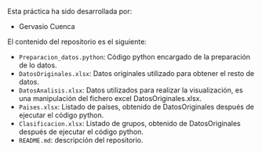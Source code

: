 Esta práctica ha sido desarrollada por:

* Gervasio Cuenca

El contenido del repositorio es el siguiente:

* `Preparacion_datos.python`: Código python encargado de la preparación de lo datos.
* `DatosOriginales.xlsx`: Datos originales utilizado para obtener el resto de datos.
* `DatosAnalisis.xlsx`: Datos utilizados para realizar la visualización, es una manipulación del fichero excel DatosOriginales.xlsx.
* `Paises.xlsx`: Listado de países, obtenido de DatosOriginales después de ejecutar el código python.
* `Clasificacion.xlsx`: Listado de grupos, obtenido de DatosOriginales después de ejecutar el código python.
* `README.md`: descripción del repositorio.
